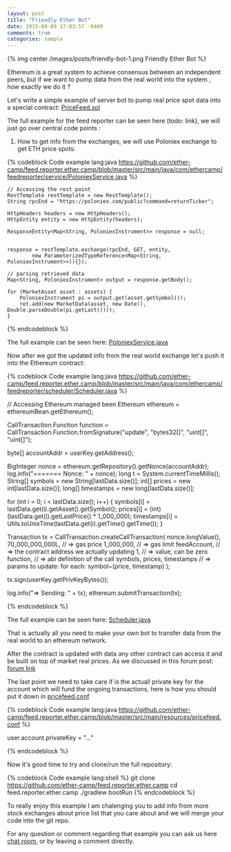 ```yaml
---
layout: post
title: "Friendly Ether Bot"
date: 2015-09-09 17:03:57 -0400
comments: true
categories: sample
---
```

{% img center /images/posts/friendly-bot-1.png Friendly Ether Bot %}


Ethereum is a great system to achieve consensus between an independent peers, but if we want to pump data from the real world into the system , how exactly we do it ?

<!--more-->

Let's write a simple example of server bot to pump real price spot data into a special contract: 
[PriceFeed.sol](https://github.com/ether-camp/contracts/blob/master/PriceFeed.sol)

The full example for the feed reporter can be seen here (todo: link), we will just go over central code points : 

1.	How to get info from the exchanges, we will use Poloniex exchange to get ETH price spots: 


{% codeblock Code example lang:java https://github.com/ether-camp/feed.reporter.ether.camp/blob/master/src/main/java/com/ethercamp/feedreporter/service/PoloniexService.java %}


    // Accessing the rest point
    RestTemplate restTemplate = new RestTemplate();
    String rpcEnd = "https://poloniex.com/public?command=returnTicker";
    
    HttpHeaders headers = new HttpHeaders();
    HttpEntity entity = new HttpEntity(headers);
    
    ResponseEntity<Map<String, PoloniexInstrument>> response = null;


    response = restTemplate.exchange(rpcEnd, GET, entity,
            new ParameterizedTypeReference<Map<String, PoloniexInstrument>>(){});

    // parsing retrieved data 
    Map<String, PoloniexInstrument> output = response.getBody();

    for (MarketAsset asset : assets) {
        PoloniexInstrument pi = output.get(asset.getSymbol());
        ret.add(new MarketData(asset, new Date(), Double.parseDouble(pi.getLast())));
    }


{% endcodeblock %}

The full example can be seen here: [PoloniexService.java](https://github.com/ether-camp/feed.reporter.ether.camp/blob/master/src/main/java/com/ethercamp/feedreporter/service/PoloniexService.java)


Now after we got the updated info from the real world exchange let's push it into the Ethereum contract: 

{% codeblock Code example lang:java https://github.com/ether-camp/feed.reporter.ether.camp/blob/master/src/main/java/com/ethercamp/feedreporter/scheduler/Scheduler.java %}


// Accessing Ethereum managed been 
Ethereum ethereum = ethereumBean.getEthereum();

CallTransaction.Function function = CallTransaction.Function.fromSignature("update",
        "bytes32[]", "uint[]", "uint[]");

byte[] accountAddr = userKey.getAddress();


BigInteger nonce = ethereum.getRepository().getNonce(accountAddr);
log.info("======= Nonce: " + nonce);
long t = System.currentTimeMillis();
String[] symbols = new String[lastData.size()];
int[] prices = new int[lastData.size()];
long[] timestamps = new long[lastData.size()];

for (int i = 0; i < lastData.size(); i++) {
    symbols[i] = lastData.get(i).getAsset().getSymbol();
    prices[i] = (int) (lastData.get(i).getLastPrice() * 1_000_000);
    timestamps[i] = Utils.toUnixTime(lastData.get(i).getTime().getTime());
}


Transaction tx = CallTransaction.createCallTransaction(
        nonce.longValue(),
        70_000_000_000L, // => gas price
        1_000_000,       // => gas limit
        feedAccount,     // => the contract address we actually updating
        1,               // => value,  can be zero
        function,        // => abi definition of the call
        symbols, prices, timestamps // => params to update: for each: symbol~(price, timestamp)
);

tx.sign(userKey.getPrivKeyBytes());

log.info("=> Sending: " + tx);
ethereum.submitTransaction(tx);

{% endcodeblock %}


The full example can be seen here: [Scheduler.java](https://github.com/ether-camp/feed.reporter.ether.camp/blob/master/src/main/java/com/ethercamp/feedreporter/scheduler/Scheduler.java)

That is actually all you need to make your own bot to transfer data from the real world to an ethereum network.

After the contract is updated with data any other contract can access it and be built on top of market real prices. As we discussed in this forum post: [forum link](http://forum.ethereum.org/discussion/3417/ask-%CE%9E-community-what-do-you-think-of-our-new-smart-contract-pricefeed)


The last point we need to take care if is the actuall private key 
for the account which will fund the ongoing transactions, 
here is how you should put it down in  [pricefeed.conf](https://github.com/ether-camp/feed.reporter.ether.camp/blob/master/src/main/resources/pricefeed.conf)

{% codeblock Code example lang:java https://github.com/ether-camp/feed.reporter.ether.camp/blob/master/src/main/resources/pricefeed.conf %}

user.account.privateKey = "..."

{% endcodeblock %}

 
Now it's good time to try and clone/run the full repository: 

{% codeblock Code example lang:shell %}
git clone https://github.com/ether-camp/feed.reporter.ether.camp
cd feed.reporter.ether.camp
./gradlew bootRun
{% endcodeblock %}

To really enjoy this example I am chalenging you to add info 
from more stock exchanges about price list that you care about
and we will merge your code into the git repo.

For any question or comment regarding that example you can ask us here [chat room](https://gitter.im/ethereum/ethereumj), or by leaving a comment directly.


